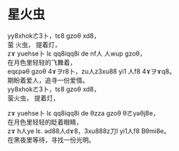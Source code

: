 # 星火虫
yy8xhokㄜ3卜，tε8 gzoθ xd8，  
萤   火虫，            提着灯，  
zɤ yuehse卜 lε qq8iqq8i de nf人 人wup gzoθ，  
在月色里轻轻的飞舞着，  
eqεpəθ gzoθ 4ɤヲr8卜，zu人z3xu88 yi1 人f8 4ɤヲɤq8。  
期盼着爱人，追寻一份爱情。  
yy8xhokㄜ3卜，tε8 gzoθ xd8，  
萤火虫，                提着灯，  

zɤ yuehse卜 lε qq8iqq8i de θzza gzoθ θㄜyəθj8e，  
在月色里轻轻的眨着眼睛，  
zɤ h人ye lε. əd88人dɤ8，3xu888z刀l yi1人f8 Bθmi8e。  
在黑夜里等待，寻找一份光明。  


